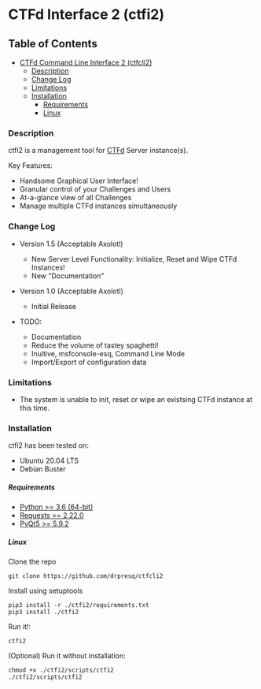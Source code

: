 # CTFd Interface 2 (ctfi2)
## Table of Contents
- [CTFd Command Line Interface 2 (ctfcli2)](#CTFd-Command-Line-Interface-2-ctfcli2)
    - [Description](#description)
    - [Change Log](#change-log)
    - [Limitations](#limitations)
    - [Installation](#installation)
        - [Requirements](#requirements)
        - [Linux](#linux)

### Description
ctfi2 is a management tool for [CTFd](https://github.com/CTFd/CTFd) Server instance(s).

Key Features:
* Handsome Graphical User Interface!
* Granular control of your Challenges and Users
* At-a-glance view of all Challenges
* Manage multiple CTFd instances simultaneously

### Change Log
- Version 1.5 (Acceptable Axolotl)
    - New Server Level Functionality: Initialize, Reset and Wipe CTFd Instances!
    - New "Documentation"
    
- Version 1.0 (Acceptable Axolotl)
    - Initial Release

- TODO:
    - Documentation
    - Reduce the volume of tastey spaghetti!
    - Inuitive, msfconsole-esq, Command Line Mode
    - Import/Export of configuration data

### Limitations
* The system is unable to init, reset or wipe an existsing CTFd instance at this time.

### Installation
ctfi2 has been tested on:
* Ubuntu 20.04 LTS
* Debian Buster

##### Requirements
* [Python >= 3.6 (64-bit) ](https://www.python.org/downloads/release/python-360/)
* [Requests >= 2.22.0](https://requests.readthedocs.io/en/master/)
* [PyQt5 >= 5.9.2](https://pypi.org/project/PyQt5/)

##### Linux
Clone the repo 
```  
git clone https://github.com/drpresq/ctfcli2
```
Install using setuptools
```
pip3 install -r ./ctfi2/requirements.txt 
pip3 install ./ctfi2
```

Run it!:
```
ctfi2
```

(Optional) Run it without installation:
```
chmod +x ./ctfi2/scripts/ctfi2
./ctfi2/scripts/ctfi2
```


